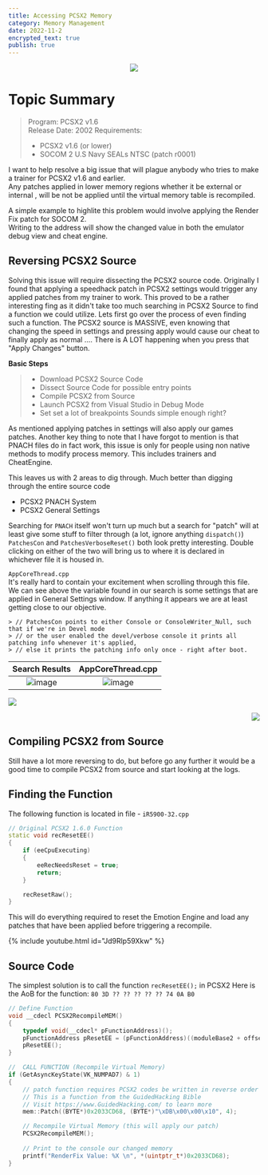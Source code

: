 ```yaml
---
title: Accessing PCSX2 Memory
category: Memory Management
date: 2022-11-2
encrypted_text: true
publish: true
---
```


<p align="center">
<img src="https://forums.pcsx2.net/images/darktheme/logo_default.png">
</p>

# Topic Summary
> Program: PCSX2 v1.6  
> Release Date: 2002
> Requirements:  
> - PCSX2 v1.6 (or lower)
> - SOCOM 2 U.S Navy SEALs NTSC (patch r0001)

I want to help resolve a big issue that will plague anybody who tries to make a trainer for PCSX2 v1.6 and earlier.  
Any patches applied in lower memory regions whether it be external or internal , will be not be applied until the virtual memory table is recompiled.  

A simple example to highlite this problem would involve applying the Render Fix patch for SOCOM 2.  
Writing to the address will show the changed value in both the emulator debug view and cheat engine.

<!-- 

    IMAGES

-->

## Reversing PCSX2 Source
Solving this issue will require dissecting the PCSX2 source code. Originally I found that applying a speedhack patch in PCSX2 settings would trigger any applied patches from my trainer to work. This proved to be a rather interesting fing as it didn't take too much searching in PCSX2 Source to find a function we could utilize. Lets first go over the process of even finding such a function. The PCSX2 source is MASSIVE, even knowing that changing the speed in settings and pressing apply would cause our cheat to finally apply as normal .... There is A LOT happening when you press that "Apply Changes" button. 

**Basic Steps**
> - Download PCSX2 Source Code  
> - Dissect Source Code for possible entry points  
> - Compile PCSX2 from Source  
> - Launch PCSX2 from Visual Studio in Debug Mode  
> - Set set a lot of breakpoints 
Sounds simple enough right?

As mentioned applying patches in settings will also apply our games patches. Another key thing to note that I have forgot to mention is that PNACH files do in fact work, this issue is only for people using non native methods to modify process memory. This includes trainers and CheatEngine. 

This leaves us with 2 areas to dig through. Much better than digging through the entire source code
- PCSX2 PNACH System
- PCSX2 General Settings  

Searching for `PNACH` itself won't turn up much but a search for "patch" will at least give some stuff to filter through (a lot, ignore anything `dispatch()`)  
`PatchesCon` and `PatchesVerboseReset()` both look pretty interesting. Double clicking on either of the two will bring us to where it is declared in whichever file it is housed in.  

`AppCoreThread.cpp`  
It's really hard to contain your excitement when scrolling through this file. We can see above the variable found in our search is some settings that are applied in General Settings window.
If anything it appears we are at least getting close to our objective.
```
> // PatchesCon points to either Console or ConsoleWriter_Null, such that if we're in Devel mode  
> // or the user enabled the devel/verbose console it prints all patching info whenever it's applied,  
> // else it prints the patching info only once - right after boot.  
```
Search Results                           |  AppCoreThread.cpp
:---------------------------------------:|:---------------------------------------:
![image](https://i.imgur.com/zXpQR6E.png)|![image](https://i.imgur.com/BKBh0u2.png)

<p align="left"><img src="https://i.imgur.com/zXpQR6E.png"></p><p align="right"><img src="https://i.imgur.com/BKBh0u2.png"></p>  

## Compiling PCSX2 from Source
Still have a lot more reversing to do, but before go any further it would be a good time to compile PCSX2 from source and start looking at the logs.


<!-- 

    IMAGES

-->


## Finding the Function
The following function is located in file - `iR5900-32.cpp`
```c++
// Original PCSX2 1.6.0 Function
static void recResetEE()
{
    if (eeCpuExecuting)
    {
        eeRecNeedsReset = true;
        return;
    }

    recResetRaw();
}
```
This will do everything required to reset the Emotion Engine and load any patches that have been applied before triggering a recompile.

 {% include youtube.html id="Jd9Rlp59Xkw" %}

## Source Code
The simplest solution is to call the function `recResetEE();` in PCSX2
Here is the AoB for the function: `80 3D ?? ?? ?? ?? ?? 74 0A B0`

```c++
// Define Function
void __cdecl PCSX2RecompileMEM()
{
    typedef void(__cdecl* pFunctionAddress)();
    pFunctionAddress pResetEE = (pFunctionAddress)((moduleBase2 + offsets::recResetEE));
    pResetEE();
}

//  CALL FUNCTION (Recompile Virtual Memory)
if (GetAsyncKeyState(VK_NUMPAD7) & 1)
{
    // patch function requires PCSX2 codes be written in reverse order as shown below
    // This is a function from the GuidedHacking Bible
    // Visit https://www.GuidedHacking.com/ to learn more
    mem::Patch((BYTE*)0x2033CD68, (BYTE*)"\xDB\x00\x00\x10", 4);

    // Recompile Virtual Memory (this will apply our patch)
    PCSX2RecompileMEM();
   
    // Print to the console our changed memory
    printf("RenderFix Value: %X \n", *(uintptr_t*)0x2033CD68);
}
```